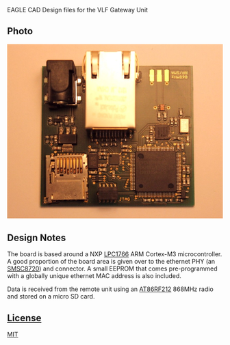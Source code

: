 EAGLE CAD Design files for the VLF Gateway Unit

## Photo

![Gateway Unit](Gateway-Hardware.JPG)

## Design Notes

The board is based around a NXP
[LPC1766](http://www.nxp.com/documents/data_sheet/LPC1769_68_67_66_65_64_63.pdf)
ARM Cortex-M3 microcontroller. A good proportion of the board area is
given over to the ethernet PHY (an
[SMSC8720](http://www.smsc.com/media/Downloads_Public/Data_Sheets/8720a.pdf))
and connector. A small EEPROM that comes pre-programmed with a
globally unique ethernet MAC address is also included.

Data is received from the remote unit using an
[AT86RF212](http://www.atmel.com/images/doc8168.pdf) 868MHz radio and
stored on a micro SD card.

## [License](LICENSE.md)

[MIT](http://opensource.org/licenses/MIT)

